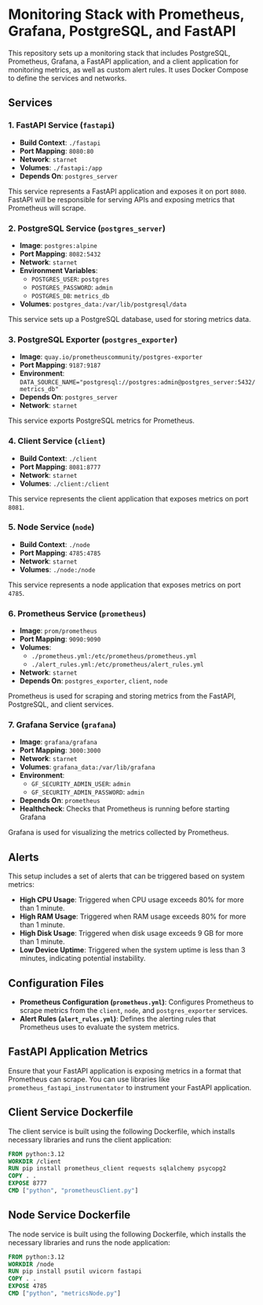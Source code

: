 # Monitoring Stack with Prometheus, Grafana, PostgreSQL, and FastAPI

This repository sets up a monitoring stack that includes PostgreSQL, Prometheus, Grafana, a FastAPI application, and a client application for monitoring metrics, as well as custom alert rules. It uses Docker Compose to define the services and networks.

## Services

### 1. **FastAPI Service (`fastapi`)**
- **Build Context**: `./fastapi`
- **Port Mapping**: `8080:80`
- **Network**: `starnet`
- **Volumes**: `./fastapi:/app`
- **Depends On**: `postgres_server`

This service represents a FastAPI application and exposes it on port `8080`. FastAPI will be responsible for serving APIs and exposing metrics that Prometheus will scrape.

### 2. **PostgreSQL Service (`postgres_server`)**
- **Image**: `postgres:alpine`
- **Port Mapping**: `8082:5432`
- **Network**: `starnet`
- **Environment Variables**:
  - `POSTGRES_USER`: `postgres`
  - `POSTGRES_PASSWORD`: `admin`
  - `POSTGRES_DB`: `metrics_db`
- **Volumes**: `postgres_data:/var/lib/postgresql/data`

This service sets up a PostgreSQL database, used for storing metrics data.

### 3. **PostgreSQL Exporter (`postgres_exporter`)**
- **Image**: `quay.io/prometheuscommunity/postgres-exporter`
- **Port Mapping**: `9187:9187`
- **Environment**: `DATA_SOURCE_NAME="postgresql://postgres:admin@postgres_server:5432/metrics_db"`
- **Depends On**: `postgres_server`
- **Network**: `starnet`

This service exports PostgreSQL metrics for Prometheus.

### 4. **Client Service (`client`)**
- **Build Context**: `./client`
- **Port Mapping**: `8081:8777`
- **Network**: `starnet`
- **Volumes**: `./client:/client`

This service represents the client application that exposes metrics on port `8081`.

### 5. **Node Service (`node`)**
- **Build Context**: `./node`
- **Port Mapping**: `4785:4785`
- **Network**: `starnet`
- **Volumes**: `./node:/node`

This service represents a node application that exposes metrics on port `4785`.

### 6. **Prometheus Service (`prometheus`)**
- **Image**: `prom/prometheus`
- **Port Mapping**: `9090:9090`
- **Volumes**:
  - `./prometheus.yml:/etc/prometheus/prometheus.yml`
  - `./alert_rules.yml:/etc/prometheus/alert_rules.yml`
- **Network**: `starnet`
- **Depends On**: `postgres_exporter`, `client`, `node`

Prometheus is used for scraping and storing metrics from the FastAPI, PostgreSQL, and client services.

### 7. **Grafana Service (`grafana`)**
- **Image**: `grafana/grafana`
- **Port Mapping**: `3000:3000`
- **Network**: `starnet`
- **Volumes**: `grafana_data:/var/lib/grafana`
- **Environment**:
  - `GF_SECURITY_ADMIN_USER`: `admin`
  - `GF_SECURITY_ADMIN_PASSWORD`: `admin`
- **Depends On**: `prometheus`
- **Healthcheck**: Checks that Prometheus is running before starting Grafana

Grafana is used for visualizing the metrics collected by Prometheus.

## Alerts

This setup includes a set of alerts that can be triggered based on system metrics:

- **High CPU Usage**: Triggered when CPU usage exceeds 80% for more than 1 minute.
- **High RAM Usage**: Triggered when RAM usage exceeds 80% for more than 1 minute.
- **High Disk Usage**: Triggered when disk usage exceeds 9 GB for more than 1 minute.
- **Low Device Uptime**: Triggered when the system uptime is less than 3 minutes, indicating potential instability.

## Configuration Files

- **Prometheus Configuration (`prometheus.yml`)**: Configures Prometheus to scrape metrics from the `client`, `node`, and `postgres_exporter` services.
- **Alert Rules (`alert_rules.yml`)**: Defines the alerting rules that Prometheus uses to evaluate the system metrics.

## FastAPI Application Metrics

Ensure that your FastAPI application is exposing metrics in a format that Prometheus can scrape. You can use libraries like `prometheus_fastapi_instrumentator` to instrument your FastAPI application.

## Client Service Dockerfile

The client service is built using the following Dockerfile, which installs necessary libraries and runs the client application:

```dockerfile
FROM python:3.12
WORKDIR /client
RUN pip install prometheus_client requests sqlalchemy psycopg2
COPY . .
EXPOSE 8777
CMD ["python", "prometheusClient.py"]
```
## Node Service Dockerfile

The node service is built using the following Dockerfile, which installs the necessary libraries and runs the node application:
```dockerfile
FROM python:3.12
WORKDIR /node
RUN pip install psutil uvicorn fastapi
COPY . .
EXPOSE 4785
CMD ["python", "metricsNode.py"]
```